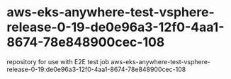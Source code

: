 # aws-eks-anywhere-test-vsphere-release-0-19-de0e96a3-12f0-4aa1-8674-78e848900cec-108
repository for use with E2E test job aws-eks-anywhere-test-vsphere-release-0-19:de0e96a3-12f0-4aa1-8674-78e848900cec-108
